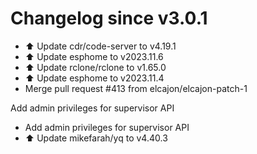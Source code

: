 # Changelog since v3.0.1
- ⬆️ Update cdr/code-server to v4.19.1 
- ⬆️ Update esphome to v2023.11.6 
- ⬆️ Update rclone/rclone to v1.65.0 
- ⬆️ Update esphome to v2023.11.4 
- Merge pull request #413 from elcajon/elcajon-patch-1

Add admin privileges for supervisor API 
- Add admin privileges for supervisor API 
- ⬆️ Update mikefarah/yq to v4.40.3 
